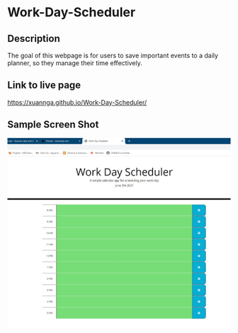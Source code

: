 # Work-Day-Scheduler

## Description
The goal of this webpage is for users to save important events to a daily planner, so they manage their time effectively.

## Link to live page
https://xuannga.github.io/Work-Day-Scheduler/

## Sample Screen Shot
![ScreenShot](images/screenshot.jpg)

